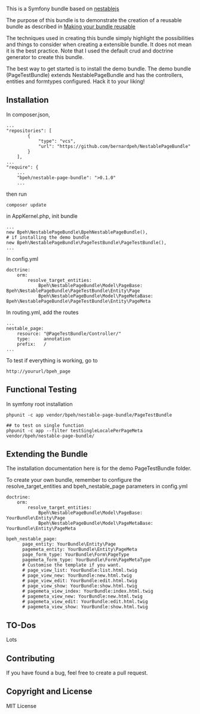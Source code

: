 This is a Symfony bundle based on [nestablejs](https://github.com/BeFiveINFO/Nestable) 

The purpose of this bundle is to demonstrate the creation of a reusable bundle as described in [Making your bundle reusable](http://practicalsymfony.com/chapter-18-making-your-bundle-reusable/)

The techniques used in creating this bundle simply highlight the possibilities and things to consider when creating a extensible bundle. It does not mean it is the best practice. Note that I used the default crud and doctrine generator to create this bundle. 

The best way to get started is to install the demo bundle. The demo bundle (PageTestBundle) extends NestablePageBundle and has the controllers, entities and formtypes configured. Hack it to your liking!

## Installation

In composer.json,

```
...
"repositories": [
        {
            "type": "vcs",
            "url": "https://github.com/bernardpeh/NestablePageBundle"
        }
    ],
...
"require": {
    ...
    "bpeh/nestable-page-bundle": ">0.1.0"
    ...
```

then run

```
composer update
```

in AppKernel.php, init bundle

```
...
new Bpeh\NestablePageBundle\BpehNestablePageBundle(),
# if installing the demo bundle
new Bpeh\NestablePageBundle\PageTestBundle\PageTestBundle(),
...
```

In config.yml

```
doctrine:
    orm:
        resolve_target_entities:
            Bpeh\NestablePageBundle\Model\PageBase: Bpeh\NestablePageBundle\PageTestBundle\Entity\Page
            Bpeh\NestablePageBundle\Model\PageMetaBase: Bpeh\NestablePageBundle\PageTestBundle\Entity\PageMeta

```

In routing.yml, add the routes

```
...
nestable_page:
    resource: "@PageTestBundle/Controller/"
    type:     annotation
    prefix:   /
...
```

To test if everything is working, go to

```
http://yoururl/bpeh_page
```

## Functional Testing

In symfony root installation

```
phpunit -c app vendor/bpeh/nestable-page-bundle/PageTestBundle

## to test on single function
phpunit -c app --filter testSingleLocalePerPageMeta vendor/bpeh/nestable-page-bundle/
```

## Extending the Bundle

The installation documentation here is for the demo PageTestBundle folder.

To create your own bundle, remember to configure the resolve_target_entities and bpeh_nestable_page parameters in config.yml

```
doctrine:
    orm:
        resolve_target_entities:
            Bpeh\NestablePageBundle\Model\PageBase: YourBundle\Entity\Page
            Bpeh\NestablePageBundle\Model\PageMetaBase: YourBundle\Entity\PageMeta

bpeh_nestable_page:
      page_entity: YourBundle\Entity\Page
      pagemeta_entity: YourBundle\Entity\PageMeta
      page_form_type: YourBundle\Form\PageType
      pagemeta_form_type: YourBundle\Form\PageMetaType
      # Customise the template if you want.
      # page_view_list: YourBundle:list.html.twig
      # page_view_new: YourBundle:new.html.twig
      # page_view_edit: YourBundle:edit.html.twig
      # page_view_show: YourBundle:show.html.twig
      # pagemeta_view_index: YourBundle:index.html.twig
      # pagemeta_view_new: YourBundle:new.html.twig
      # pagemeta_view_edit: YourBundle:edit.html.twig
      # pagemeta_view_show: YourBundle:show.html.twig
```

## TO-Dos

Lots

## Contributing

If you have found a bug, feel free to create a pull request. 

## Copyright and License

MIT License
